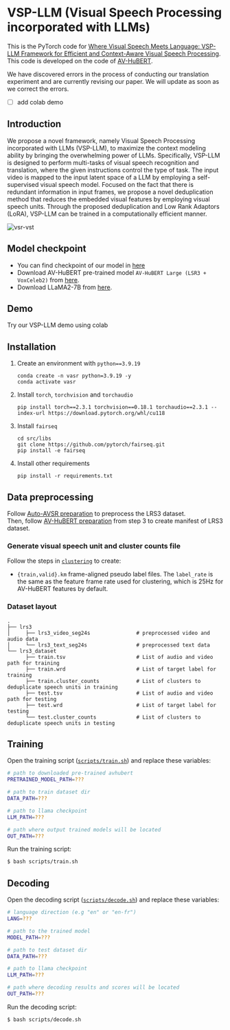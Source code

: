 # VSP-LLM (Visual Speech Processing incorporated with LLMs)

This is the PyTorch code for [Where Visual Speech Meets Language: VSP-LLM Framework for Efficient and Context-Aware Visual Speech Processing](https://arxiv.org/abs/2402.15151). This code is developed on the code of [AV-HuBERT](https://github.com/facebookresearch/av_hubert).

We have discovered errors in the process of conducting our translation experiment and are currently revising our paper. 
We will update as soon as we correct the errors.
- [ ] add colab demo

## Introduction

We propose a novel framework, namely Visual Speech Processing incorporated with LLMs (VSP-LLM), to maximize the context modeling ability by bringing the overwhelming power of LLMs. Specifically, VSP-LLM is designed to perform multi-tasks of visual speech recognition and translation, where the given instructions control the type of task. The input video is mapped to the input latent space of a LLM by employing a self-supervised visual speech model. Focused on the fact that there is redundant information in input frames, we propose a novel deduplication method that reduces the embedded visual features by employing visual speech units. Through the proposed deduplication and Low Rank Adaptors (LoRA), VSP-LLM can be trained in a computationally efficient manner.

![vsr-vst](docs/demo.gif)

## Model checkpoint

- You can find checkpoint of our model in [here](https://drive.google.com/file/d/1fQarnmP5MEMzYCodphisr4QuViqVwuI5/view?usp=sharing)
- Download AV-HuBERT pre-trained model `AV-HuBERT Large (LSR3 + VoxCeleb2)` from [here](http://facebookresearch.github.io/av_hubert).
- Download LLaMA2-7B from [here](https://huggingface.co/meta-llama/Llama-2-7b-chat-hf).

## Demo

Try our VSP-LLM demo using colab

## Installation
1. Create an environment with `python==3.9.19`
    ```
    conda create -n vasr python=3.9.19 -y
    conda activate vasr
    ```
2. Install `torch`, `torchvision` and `torchaudio`
    ```
    pip install torch==2.3.1 torchvision==0.18.1 torchaudio==2.3.1 --index-url https://download.pytorch.org/whl/cu118
    ```
3. Install `fairseq`
    ```
    cd src/libs
    git clone https://github.com/pytorch/fairseq.git
    pip install -e fairseq
    ```
4. Install other requirements
    ```
    pip install -r requirements.txt
    ```


## Data preprocessing
Follow [Auto-AVSR preparation](https://github.com/mpc001/auto_avsr/tree/main/preparation) to preprocess the LRS3 dataset.\
Then, follow [AV-HuBERT preparation](https://github.com/facebookresearch/av_hubert/tree/main/avhubert/preparation) from step 3 to create manifest of LRS3 dataset.

### Generate visual speech unit and cluster counts file
Follow the steps in [`clustering`](src/clustering/) to create:
- `{train,valid}.km` frame-aligned pseudo label files.
The `label_rate` is the same as the feature frame rate used for clustering,
which is 25Hz for AV-HuBERT features by default.

### Dataset layout

    .
    ├── lrs3
    │     ├── lrs3_video_seg24s               # preprocessed video and audio data
    │     └── lrs3_text_seg24s                # preprocessed text data
    └── lrs3_dataset
          ├── train.tsv                       # List of audio and video path for training
          ├── train.wrd                       # List of target label for training
          ├── train.cluster_counts            # List of clusters to deduplicate speech units in training
          ├── test.tsv                        # List of audio and video path for testing
          ├── test.wrd                        # List of target label for testing
          └── test.cluster_counts             # List of clusters to deduplicate speech units in testing

## Training

Open the training script ([`scripts/train.sh`](https://github.com/Sally-SH/VSP-LLM/blob/main/scripts/train.sh)) and replace these variables:

```bash
# path to downloaded pre-trained avhubert
PRETRAINED_MODEL_PATH=???

# path to train dataset dir
DATA_PATH=???

# path to llama checkpoint
LLM_PATH=???

# path where output trained models will be located
OUT_PATH=???
```

Run the training script:

```bash
$ bash scripts/train.sh
```

## Decoding

Open the decoding script ([`scripts/decode.sh`](https://github.com/Sally-SH/VSP-LLM/blob/main/scripts/decode.sh)) and replace these variables:

```bash
# language direction (e.g "en" or "en-fr")
LANG=???

# path to the trained model
MODEL_PATH=???

# path to test dataset dir
DATA_PATH=???

# path to llama checkpoint
LLM_PATH=???

# path where decoding results and scores will be located
OUT_PATH=???
```

Run the decoding script:

```bash
$ bash scripts/decode.sh
```
